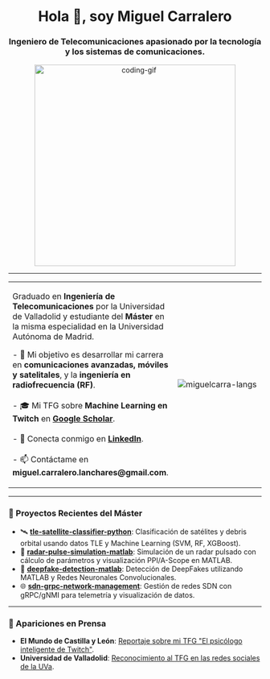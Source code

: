 <h1 align="center">Hola 👋, soy Miguel Carralero</h1>
<h3 align="center">Ingeniero de Telecomunicaciones apasionado por la tecnología y los sistemas de comunicaciones.</h3>

<p align="center"> <img src="https://media.giphy.com/media/v1.Y2lkPTc5MGI3NjExbDB1dDZqZzE4cG5xZHExM2J6amg0aGN6NW9zNWw5bGpxN2o5a285ZSZlcD12MV9pbnRlcm5hbF9naWZfYnlfaWQmY3Q9Zw/qgQUggAC3Pfv687qPC/giphy.gif" alt="coding-gif" width="400"/> </p>

---

<table width="100%">
<tr>
<td valign="top" width="65%">
<p>
Graduado en <b>Ingeniería de Telecomunicaciones</b> por la Universidad de Valladolid y estudiante del <b>Máster</b> en la misma especialidad en la Universidad Autónoma de Madrid.
</p>
<p>
- 🔭 Mi objetivo es desarrollar mi carrera en <b>comunicaciones avanzadas, móviles y satelitales</b>, y la <b>ingeniería en radiofrecuencia (RF)</b>.
<br><br>
- 🎓 Mi TFG sobre <b>Machine Learning en Twitch</b> en <a href="https://scholar.google.com/citations?user=sD8bCbQAAAAJ&hl=es"><b>Google Scholar</b></a>.
<br><br>
- 🔗 Conecta conmigo en <a href="https://www.linkedin.com/in/miguel-carralero-lanchares/"><b>LinkedIn</b></a>.
<br><br>
- 📫 Contáctame en <b>miguel.carralero.lanchares@gmail.com</b>.
<br>
</p>
</td>
<td valign="middle" width="35%" align="center">
  <img src="https://github-readme-stats.vercel.app/api/top-langs?username=miguelcarra&show_icons=true&locale=es&layout=compact&theme=dracula&hide_border=true" alt="miguelcarra-langs" />
</td>
</tr>
</table>

---

### 🚀 Proyectos Recientes del Máster

- 🛰️ [**tle-satellite-classifier-python**](https://github.com/MiguelCarra/tle-satellite-classifier-python): Clasificación de satélites y debris orbital usando datos TLE y Machine Learning (SVM, RF, XGBoost).
- 📡 [**radar-pulse-simulation-matlab**](https://github.com/MiguelCarra/radar-pulse-simulation-matlab): Simulación de un radar pulsado con cálculo de parámetros y visualización PPI/A-Scope en MATLAB.
- 🤖 [**deepfake-detection-matlab**](https://github.com/MiguelCarra/deepfake-detection-matlab): Detección de DeepFakes utilizando MATLAB y Redes Neuronales Convolucionales.
- 🌐 [**sdn-grpc-network-management**](https://github.com/MiguelCarra/sdn-grpc-network-management): Gestión de redes SDN con gRPC/gNMI para telemetría y visualización de datos.

---

### 📰 Apariciones en Prensa

- **El Mundo de Castilla y León**: [Reportaje sobre mi TFG "El psicólogo inteligente de Twitch"](https://www.linkedin.com/feed/update/urn:li:activity:7279160955152781312/).
- **Universidad de Valladolid**: [Reconocimiento al TFG en las redes sociales de la UVa](https://www.linkedin.com/feed/update/urn:li:activity:7255490212095516672/).
